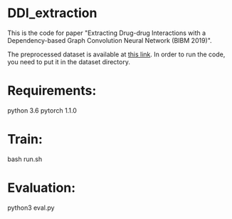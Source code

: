 DDI_extraction
====
This is the code for paper "Extracting Drug-drug Interactions with a Dependency-based Graph Convolution Neural Network (BIBM 2019)".

The preprocessed dataset is  available at [this link](https://drive.google.com/drive/folders/15px_dODJjww8l1OaIYkzbdOgbXR1lZdu?usp=sharing). In order to run the code, you need to put it in the dataset directory.


Requirements:
===

python 3.6
pytorch 1.1.0

 Train:
 ====
 
 bash run.sh

Evaluation:
====
 
 python3 eval.py
